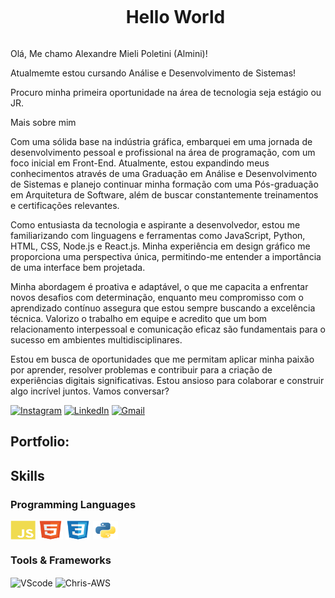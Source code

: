 <!--título-->
<div id="user-content-toc">
  <ul align="center">
    <summary><h1 style="display: inline-block">Hello World</h1></summary>
</div>

<!-- Presentation -->
<p>
  Olá, Me chamo Alexandre Mieli Poletini (Almini)! 
  
  Atualmemte estou cursando Análise e Desenvolvimento de Sistemas!

  Procuro minha primeira oportunidade na área de tecnologia seja estágio ou JR.
</p>

Mais sobre mim

Com uma sólida base na indústria gráfica, embarquei em uma jornada de desenvolvimento pessoal e profissional na área de programação, com um foco inicial em Front-End. Atualmente, estou expandindo meus conhecimentos através de uma Graduação em Análise e Desenvolvimento de Sistemas e planejo continuar minha formação com uma Pós-graduação em Arquitetura de Software, além de buscar constantemente treinamentos e certificações relevantes.

Como entusiasta da tecnologia e aspirante a desenvolvedor, estou me familiarizando com linguagens e ferramentas como JavaScript, Python, HTML, CSS, Node.js e React.js. Minha experiência em design gráfico me proporciona uma perspectiva única, permitindo-me entender a importância de uma interface bem projetada.

Minha abordagem é proativa e adaptável, o que me capacita a enfrentar novos desafios com determinação, enquanto meu compromisso com o aprendizado contínuo assegura que estou sempre buscando a excelência técnica. Valorizo o trabalho em equipe e acredito que um bom relacionamento interpessoal e comunicação eficaz são fundamentais para o sucesso em ambientes multidisciplinares.

Estou em busca de oportunidades que me permitam aplicar minha paixão por aprender, resolver problemas e contribuir para a criação de experiências digitais significativas. Estou ansioso para colaborar e construir algo incrível juntos. Vamos conversar?

<!-- Links -->
[![Instagram](https://img.shields.io/badge/Instagram-E4405F?style=for-the-badge&logo=instagram&logoColor=white)](https://www.instagram.com/almini_miele/)
[![LinkedIn](https://img.shields.io/badge/LinkedIn-0077B5?style=for-the-badge&logo=linkedin&logoColor=white)](https://www.linkedin.com/in/alminidesign/)
[![Gmail](https://img.shields.io/badge/Gmail-FF0000?style=for-the-badge&logo=gmail&logoColor=white)](https://alminidev@gmail.com/)

<!-- Portfolio -->
## Portfolio:


## Skills
<!-- Skills: Programming Languages -->
  <div style="flex-basis: 48%;">
    <h3>Programming Languages</h3>
    <img align="center" alt="Js" height="30" width="40" src="https://raw.githubusercontent.com/devicons/devicon/master/icons/javascript/javascript-plain.svg">
    <img align="center" alt="HTML" height="30" width="40" src="https://raw.githubusercontent.com/devicons/devicon/master/icons/html5/html5-original.svg">
    <img align="center" alt="CSS" height="30" width="40" src="https://raw.githubusercontent.com/devicons/devicon/master/icons/css3/css3-original.svg">
    <img align="center" alt="Python" height="30" width="40" src="https://raw.githubusercontent.com/devicons/devicon/master/icons/python/python-original.svg">
   
  </div>
  
  <!-- Skills: Tools & Frameworks -->
  <div style="flex-basis: 48%;">
    <h3>Tools & Frameworks</h3>
    <img align="center" alt="VScode" height="30" width="40" src="https://cdn.jsdelivr.net/gh/devicons/devicon/icons/vscode/vscode-original.svg">
    
  <img align="center" alt="Chris-AWS" height="30" width="40" src="https://cdn.jsdelivr.net/gh/devicons/devicon/icons/git/git-original.svg">
 

